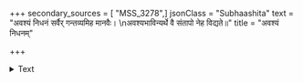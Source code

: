 +++
secondary_sources = [ "MSS_3278",]
jsonClass = "Subhaashita"
text = "अवश्यं निधनं सर्वैर् गन्तव्यमिह मानवैः।  \nअवश्यभाविन्यर्थे वै संतापो नेह विद्यते॥"
title = "अवश्यं निधनम्"

+++

<details><summary>Text</summary>

अवश्यं निधनं सर्वैर् गन्तव्यमिह मानवैः।  
अवश्यभाविन्यर्थे वै संतापो नेह विद्यते॥
</details>
